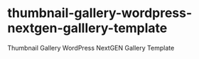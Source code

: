 # thumbnail-gallery-wordpress-nextgen-galllery-template
Thumbnail Gallery WordPress NextGEN Gallery Template
